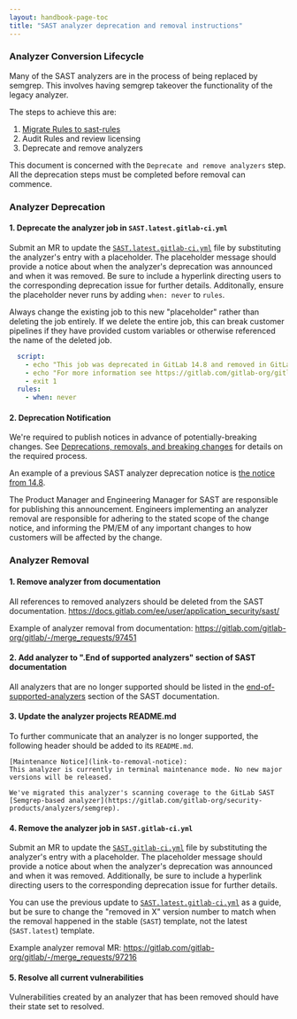 ```yaml
---
layout: handbook-page-toc
title: "SAST analyzer deprecation and removal instructions"
---
```


### Analyzer Conversion Lifecycle

Many of the SAST analyzers are in the process of being replaced by semgrep. This involves having semgrep takeover the functionality of the legacy analyzer.

The steps to achieve this are:

1. [Migrate Rules to sast-rules](https://gitlab.com/gitlab-org/security-products/sast-rules/-/blob/main/docs/update-rule-process.md)
1. Audit Rules and review licensing
1. Deprecate and remove analyzers

This document is concerned with the `Deprecate and remove analyzers` step. All the deprecation steps must be completed before removal can commence.

### Analyzer Deprecation

#### 1. Deprecate the analyzer job in `SAST.latest.gitlab-ci.yml` 

Submit an MR to update the [`SAST.latest.gitlab-ci.yml`](https://gitlab.com/gitlab-org/gitlab/-/blob/master/lib/gitlab/ci/templates/Jobs/SAST.latest.gitlab-ci.yml) file by substituting the analyzer's entry with a placeholder. The placeholder message should provide a notice about when the analyzer's deprecation was announced and when it was removed. Be sure to include a hyperlink directing users to the corresponding deprecation issue for further details. Additonally, ensure the placeholder never runs by adding `when: never` to `rules`.

Always change the existing job to this new "placeholder" rather than deleting the job entirely.
If we delete the entire job, this can break customer pipelines if they have provided custom variables or otherwise referenced the name of the deleted job.

```yaml
  script:
    - echo "This job was deprecated in GitLab 14.8 and removed in GitLab 15.3"
    - echo "For more information see https://gitlab.com/gitlab-org/gitlab/-/issues/352554"
    - exit 1
  rules:
    - when: never
```

#### 2. Deprecation Notification

We're required to publish notices in advance of potentially-breaking changes.
See [Deprecations, removals, and breaking changes](https://handbook.gitlab.com/handbook/product/gitlab-the-product/#deprecations-removals-and-breaking-changes) for details on the required process.

An example of a previous SAST analyzer deprecation notice is [the notice from 14.8](https://docs.gitlab.com/ee/update/deprecations.html#sast-analyzer-consolidation-and-cicd-template-changes).

The Product Manager and Engineering Manager for SAST are responsible for publishing this announcement.
Engineers implementing an analyzer removal are responsible for adhering to the stated scope of the change notice, and informing the PM/EM of any important changes to how customers will be affected by the change.


### Analyzer Removal

#### 1. Remove analyzer from documentation

All references to removed analyzers should be deleted from the SAST documentation. https://docs.gitlab.com/ee/user/application_security/sast/

Example of analyzer removal from documentation: https://gitlab.com/gitlab-org/gitlab/-/merge_requests/97451

#### 2. Add analyzer to ".End of supported analyzers" section of SAST documentation

All analyzers that are no longer supported should be listed in the [end-of-supported-analyzers](https://docs.gitlab.com/ee/user/application_security/sast/#end-of-supported-analyzers) section of the SAST documentation. 

#### 3. Update the analyzer projects README.md

To further communicate that an analyzer is no longer supported, the following header should be added to its `README.md`.

```
[Maintenance Notice](link-to-removal-notice):
This analyzer is currently in terminal maintenance mode. No new major versions will be released.

We've migrated this analyzer's scanning coverage to the GitLab SAST [Semgrep-based analyzer](https://gitlab.com/gitlab-org/security-products/analyzers/semgrep).
```

#### 4. Remove the analyzer job in `SAST.gitlab-ci.yml` 

Submit an MR to update the [`SAST.gitlab-ci.yml`](https://gitlab.com/gitlab-org/gitlab/-/blob/master/lib/gitlab/ci/templates/Jobs/SAST.gitlab-ci.yml) file by substituting the analyzer's entry with a placeholder. The placeholder message should provide a notice about when the analyzer's deprecation was announced and when it was removed. Additionally, be sure to include a hyperlink directing users to the corresponding deprecation issue for further details.

You can use the previous update to [`SAST.latest.gitlab-ci.yml`](https://gitlab.com/gitlab-org/gitlab/-/blob/master/lib/gitlab/ci/templates/Jobs/SAST.latest.gitlab-ci.yml) as a guide, but be sure to change the "removed in X" version number to match when the removal happened in the stable (`SAST`) template, not the latest (`SAST.latest`) template.

Example analyzer removal MR: https://gitlab.com/gitlab-org/gitlab/-/merge_requests/97216

#### 5. Resolve all current vulnerabilities

Vulnerabilities created by an analyzer that has been removed should have their state set to resolved. 
